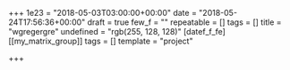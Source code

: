 +++
1e23 = "2018-05-03T03:00:00+00:00"
date = "2018-05-24T17:56:36+00:00"
draft = true
few_f = ""
repeatable = []
tags = []
title = "wgregergre"
undefined = "rgb(255, 128, 128)"
[datef_f_fe]
[[my_matrix_group]]
tags = []
template = "project"

+++
